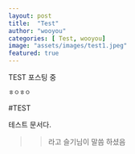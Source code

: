 ```yaml
---
layout: post
title:  "Test"
author: "wooyou"
categories: [ Test, wooyou]
image: "assets/images/test1.jpeg"
featured: true
---
```


TEST 포스팅 중

``` python
ㅎㅇㅎㅇ
```


#TEST

테스트 문서다. 

>> 라고 슬기님이 말씀 하셨음

